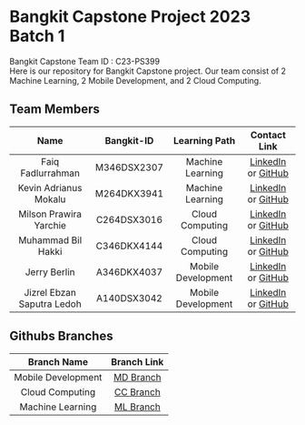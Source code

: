 # Bangkit Capstone Project 2023 Batch 1
Bangkit Capstone Team ID : C23-PS399 <br>
Here is our repository for Bangkit Capstone project. Our team consist of 2 Machine Learning, 2 Mobile Development, and 2 Cloud Computing.

## Team Members
|              Name              | Bangkit-ID |   Learning Path    |                                                       Contact Link                                                       |
| :----------------------------: | :--------: | :----------------: | :----------------------------------------------------------------------------------------------------------------------: |
| Faiq Fadlurrahman | M346DSX2307  |  Machine Learning  |            [LinkedIn](https://www.linkedin.com/in/faiq-fadlurrahman-94ab64266/) or [GitHub](https://github.com/FaiqFdh)             |
|    Kevin Adrianus Mokalu     | M264DKX3941 |  Machine Learning  |                [LinkedIn](https://www.linkedin.com/in/kevin-adrianus-mokalu-44aa79194/) or [GitHub](https://github.com/dts26)                |
|             Milson Prawira Yarchie             | C264DSX3016  | Cloud Computing |              [LinkedIn](https://www.linkedin.com/in/milson-prawira-yarchie/) or [GitHub]()               |
|    Muhammad Bil Hakki     | C346DKX4144  | Cloud Computing |    [LinkedIn](https://www.linkedin.com/in/muhammad-bil-hakki-26ba33255/) or [GitHub](https://github.com/MuhBilHakki)     |
|       Jerry Berlin       | A346DKX4037  |  Mobile Development   | [LinkedIn](https://www.linkedin.com/in/jerry-berlin-031242201/) or [GitHub](https://github.com/jerryberlin) |
|         Jizrel Ebzan Saputra Ledoh         | A140DSX3042  |  Mobile Development   |        [LinkedIn]() or [GitHub](https://github.com/aloneneverdie)        |

## Githubs Branches
|    Branch Name     |                                      Branch Link                                         |
| :----------------: | :--------------------------------------------------------------------------------------: |
| Mobile Development | [MD Branch](https://github.com/jerryberlin/ITR) |
|  Cloud Computing   | [CC Branch](https://github.com/MuhBilHakki/Capstone-API.git)      |
|  Machine Learning  | [ML Branch](https://github.com/FaiqFdh/CapstoneML)       |
